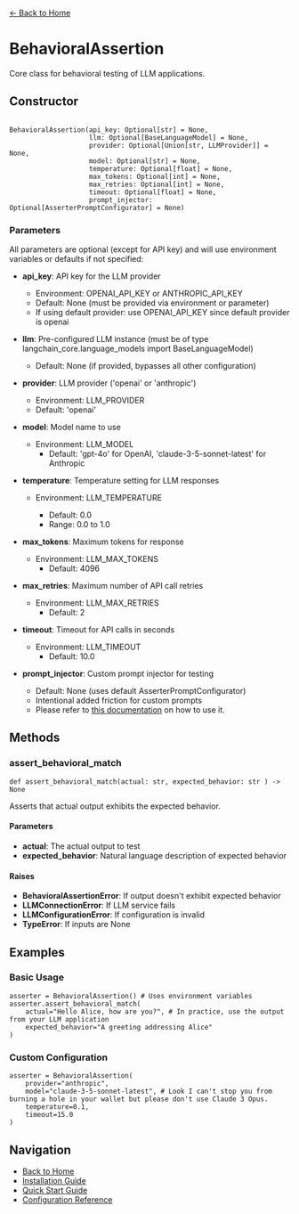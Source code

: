 [← Back to Home](../index.md)

# BehavioralAssertion

Core class for behavioral testing of LLM applications.

## Constructor

```

BehavioralAssertion(api_key: Optional[str] = None, 
                    llm: Optional[BaseLanguageModel] = None, 
                    provider: Optional[Union[str, LLMProvider]] = None, 
                    model: Optional[str] = None, 
                    temperature: Optional[float] = None, 
                    max_tokens: Optional[int] = None, 
                    max_retries: Optional[int] = None,
                    timeout: Optional[float] = None,
                    prompt_injector: Optional[AsserterPromptConfigurator] = None)
```


### Parameters

All parameters are optional (except for API key) and will use environment variables or defaults if not specified:

- **api_key**: API key for the LLM provider

    - Environment: OPENAI_API_KEY or ANTHROPIC_API_KEY
    - Default: None (must be provided via environment or parameter)
    - If using default provider: use OPENAI_API_KEY since default provider is openai

- **llm**: Pre-configured LLM instance (must be of type langchain_core.language_models import BaseLanguageModel)
    
    - Default: None (if provided, bypasses all other configuration)

- **provider**: LLM provider ('openai' or 'anthropic')

    - Environment: LLM_PROVIDER
    - Default: 'openai'

- **model**: Model name to use

    - Environment: LLM_MODEL
        - Default: 'gpt-4o' for OpenAI, 'claude-3-5-sonnet-latest' for Anthropic

- **temperature**: Temperature setting for LLM responses

    - Environment: LLM_TEMPERATURE
  
        - Default: 0.0
        - Range: 0.0 to 1.0

- **max_tokens**: Maximum tokens for response

    - Environment: LLM_MAX_TOKENS
        - Default: 4096

- **max_retries**: Maximum number of API call retries

    - Environment: LLM_MAX_RETRIES
        - Default: 2

- **timeout**: Timeout for API calls in seconds

    - Environment: LLM_TIMEOUT
        - Default: 10.0

- **prompt_injector**: Custom prompt injector for testing

    - Default: None (uses default AsserterPromptConfigurator)
    - Intentional added friction for custom prompts
    - Please refer to [this documentation](custom-prompt-configuration.md) on how to use it.

## Methods

### assert_behavioral_match

```
def assert_behavioral_match(actual: str, expected_behavior: str ) -> None
```

Asserts that actual output exhibits the expected behavior.

#### Parameters

- **actual**: The actual output to test
- **expected_behavior**: Natural language description of expected behavior

#### Raises

- **BehavioralAssertionError**: If output doesn't exhibit expected behavior
- **LLMConnectionError**: If LLM service fails
- **LLMConfigurationError**: If configuration is invalid
- **TypeError**: If inputs are None

## Examples

### Basic Usage

```
asserter = BehavioralAssertion() # Uses environment variables 
asserter.assert_behavioral_match(
    actual="Hello Alice, how are you?", # In practice, use the output from your LLM application
    expected_behavior="A greeting addressing Alice" 
)
```

### Custom Configuration

```
asserter = BehavioralAssertion(
    provider="anthropic", 
    model="claude-3-5-sonnet-latest", # Look I can't stop you from burning a hole in your wallet but please don't use Claude 3 Opus. 
    temperature=0.1,
    timeout=15.0
)
```

## Navigation

- [Back to Home](../index.md)
- [Installation Guide](../getting-started/installation.md)
- [Quick Start Guide](../getting-started/quickstart.md)
- [Configuration Reference](configuration.md)